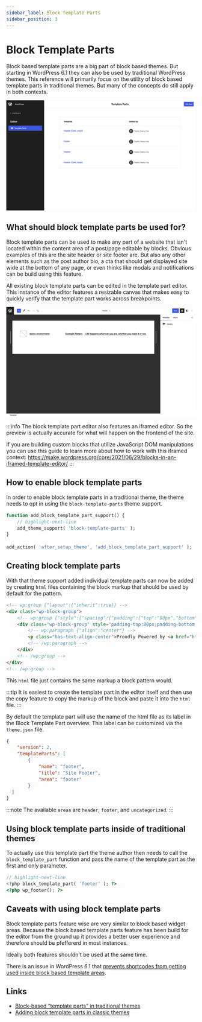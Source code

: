```yaml
---
sidebar_label: Block Template Parts
sidebar_position: 3
---
```


# Block Template Parts

Block based template parts are a big part of block based themes. But starting in WordPress 6.1 they can also be used by traditional WordPress themes. This reference will primarily focus on the utility of block based template parts in traditional themes. But many of the concepts do still apply in both contexts.

![Block Templates List](../../static//img/block-template-parts.png)

## What should block template parts be used for?

Block template parts can be used to make any part of a website that isn't located within the content area of a post/page editable by blocks. Obvious examples of this are the site header or site footer are. But also any other elements such as the post author bio, a cta that should get displayed site wide at the bottom of any page, or even thinks like modals and notifications can be build using this feature.

All existing block template parts can be edited in the template part editor. This instance of the editor features a resizable canvas that makes easy to quickly verify that the template part works across breakpoints.

![Block Template Editor](../../static//img/block-template-part-editor.png)

:::info
The block template part editor also features an iframed editor. So the preview is actually accurate for what will happen on the frontend of the site.

If you are building custom blocks that utilize JavaScript DOM manipulations you can use this guide to learn more about how to work with this iframed context: <https://make.wordpress.org/core/2021/06/29/blocks-in-an-iframed-template-editor/>
:::

## How to enable block template parts

In order to enable block template parts in a traditional theme, the theme needs to opt in using the `block-template-parts` theme support.

```php title="function.php"
function add_block_template_part_support() {
	// highlight-next-line
    add_theme_support( 'block-template-parts' );
}
 
add_action( 'after_setup_theme', 'add_block_template_part_support' );
```

## Creating block template parts

With that theme support added individual template parts can now be added by creating `html` files containing the block markup that should be used by default for the pattern.

```html title="/parts/footer.html"
<!-- wp:group {"layout":{"inherit":true}} -->
<div class="wp-block-group">
    <!-- wp:group {"style":{"spacing":{"padding":{"top":"80px","bottom":"30px"}}}} -->
    <div class="wp-block-group" style="padding-top:80px;padding-bottom:30px">
        <!-- wp:paragraph {"align":"center"} -->
        <p class="has-text-align-center">Proudly Powered by <a href="https://wordpress.org" rel="nofollow">WordPress</a></p>
        <!-- /wp:paragraph -->
    </div>
    <!-- /wp:group -->
</div>
<!-- /wp:group -->
```

This `html` file just contains the same markup a block pattern would.

:::tip
It is easiest to create the template part in the editor itself and then use the copy feature to copy the markup of the block and paste it into the `html` file.
:::

By default the template part will use the name of the html file as its label in the Block Template Part overview. This label can be customized via the `theme.json` file.

```json title="theme.json"
{
	"version": 2,
	"templateParts": [
		{
			"name": "footer",
			"title": "Site Footer",
			"area": "footer"
		}
  ]
}
```

:::note
The available `areas` are `header`, `footer`, and `uncategorized`.
:::

## Using block template parts inside of traditional themes

To actually use this template part the theme author then needs to call the `block_template_part` function and pass the name of the template part as the first and only parameter.

```php title="footer.php"
// highlight-next-line
<?php block_template_part( 'footer' ); ?>
<?php wp_footer(); ?>
```

## Caveats with using block template parts

Block template parts feature wise are very similar to block based widget areas. Because the block based template parts feature has been build for the editor from the ground up it provides a better user experience and therefore should be pfeffererd in most instances.

Ideally both features shouldn't be used at the same time.

There is an issue in WordPress 6.1 that [prevents shortcodes from getting used inside block based template areas](https://core.trac.wordpress.org/ticket/56780).

## Links

- [Block-based “template parts” in traditional themes](https://make.wordpress.org/core/2022/10/04/block-based-template-parts-in-traditional-themes/)
- [Adding block template parts in classic themes](https://developer.wordpress.org/themes/block-themes/converting-a-classic-theme-to-a-block-theme/#adding-block-template-parts-in-classic-themes)
